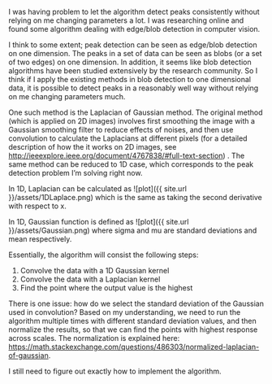 I was having problem to let the algorithm detect peaks consistently without relying on me changing parameters a lot. I was researching online and found some algorithm dealing with edge/blob detection in computer vision. 

I think to some extent; peak detection can be seen as edge/blob detection on one dimension. The peaks in a set of data can be seen as blobs (or a set of two edges) on one dimension. In addition, it seems like blob detection algorithms have been studied extensively by the research community. So I think if I apply the existing methods in blob detection to one dimensional data, it is possible to detect peaks in a reasonably well way without relying on me changing parameters much. 

One such method is the Laplacian of Gaussian method. The original method (which is applied on 2D images) involves first smoothing the image with a Gaussian smoothing filter to reduce effects of noises, and then use convolution to calculate the Laplacians at different pixels (for a detailed description of how the it works on 2D images, see http://ieeexplore.ieee.org/document/4767838/#full-text-section) . The same method can be reduced to 1D case, which corresponds to the peak detection problem I’m solving right now.

In 1D, Laplacian can be calculated as
![plot]({{ site.url }}/assets/1DLaplace.png)
which is the same as taking the second derivative with respect to x. 

In 1D, Gaussian function is defined as
![plot]({{ site.url }}/assets/Gaussian.png)
where sigma and mu are standard deviations and mean respectively. 

Essentially, the algorithm will consist the following steps:
1.	Convolve the data with a 1D Gaussian kernel
2.	Convolve the data with a Laplacian kernel
3.	Find the point where the output value is the highest

There is one issue: how do we select the standard deviation of the Gaussian used in convolution? Based on my understanding, we need to run the algorithm multiple times with different standard deviation values, and then normalize the results, so that we can find the points with highest response across scales. The normalization is explained here: https://math.stackexchange.com/questions/486303/normalized-laplacian-of-gaussian. 

I still need to figure out exactly how to implement the algorithm. 
